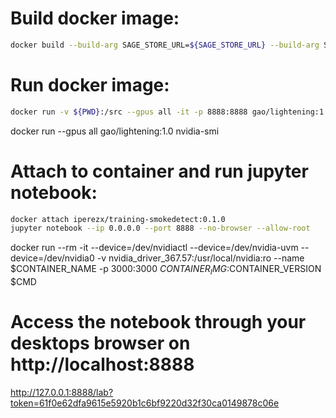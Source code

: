 # Build docker image:

```bash
docker build --build-arg SAGE_STORE_URL=${SAGE_STORE_URL} --build-arg SAGE_USER_TOKEN=${SAGE_USER_TOKEN} --build-arg BUCKET_ID_MODEL=${BUCKET_ID_MODEL} -t iperezx/training-smokedetect:0.1.0 .
```

# Run docker image:

```bash
docker run -v ${PWD}:/src --gpus all -it -p 8888:8888 gao/lightening:1.0 bash
```

docker run --gpus all gao/lightening:1.0 nvidia-smi

# Attach to container and run jupyter notebook:

```bash
docker attach iperezx/training-smokedetect:0.1.0
jupyter notebook --ip 0.0.0.0 --port 8888 --no-browser --allow-root
```

docker run --rm -it --device=/dev/nvidiactl --device=/dev/nvidia-uvm --device=/dev/nvidia0 -v nvidia_driver_367.57:/usr/local/nvidia:ro --name $CONTAINER_NAME -p 3000:3000 $CONTAINER_IMG:$CONTAINER_VERSION $CMD

# Access the notebook through your desktops browser on http://localhost:8888

http://127.0.0.1:8888/lab?token=61f0e62dfa9615e5920b1c6bf9220d32f30ca0149878c06e
